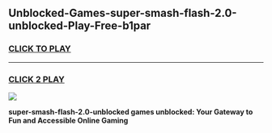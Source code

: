 
## Unblocked-Games-super-smash-flash-2.0-unblocked-Play-Free-b1par
<h3>
<a href="https://premium76.site?title=super-smash-flash-2.0-unblocked&ref=18A1">CLICK TO PLAY</a></h3>
<hr>

<h3>
<a href="https://premium76.site?title=super-smash-flash-2.0-unblocked&ref=18A1">CLICK 2 PLAY</a>
  
</h3>

<a href="https://premium76.site?title=super-smash-flash-2.0-unblocked&ref=18A1"><img src="https://clearcache.store/games.png"></a>


**super-smash-flash-2.0-unblocked games unblocked: Your Gateway to Fun and Accessible Online Gaming**
